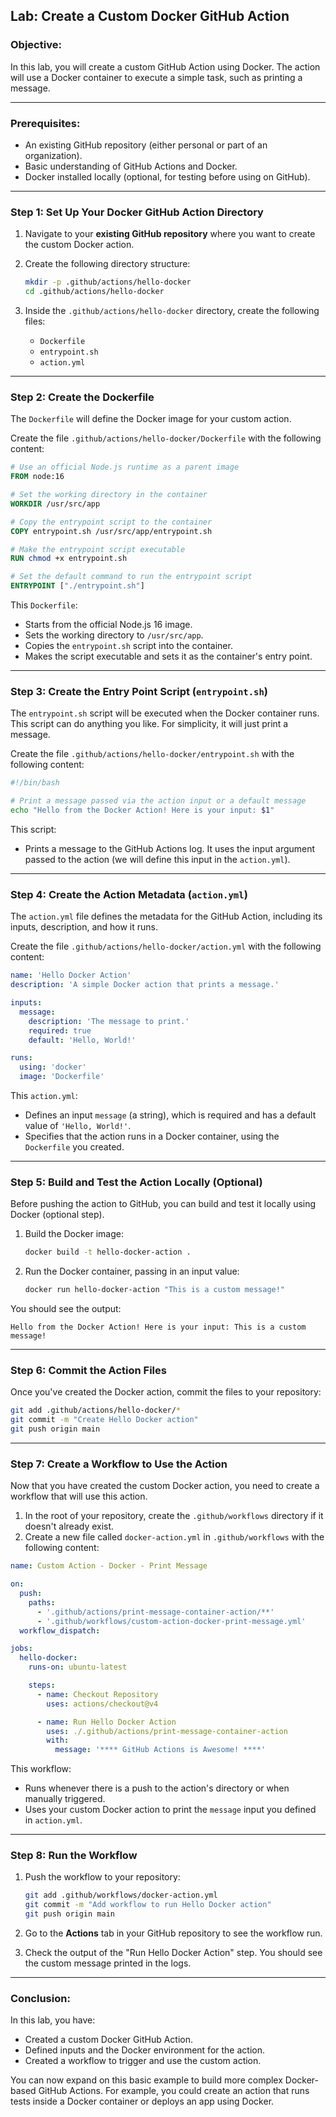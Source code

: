 ## Lab: Create a Custom Docker GitHub Action

### **Objective:**

In this lab, you will create a custom GitHub Action using Docker. The action will use a Docker container to execute a simple task, such as printing a message.

---

### **Prerequisites:**

- An existing GitHub repository (either personal or part of an organization).
- Basic understanding of GitHub Actions and Docker.
- Docker installed locally (optional, for testing before using on GitHub).

---

### **Step 1: Set Up Your Docker GitHub Action Directory**

1. Navigate to your **existing GitHub repository** where you want to create the custom Docker action.
2. Create the following directory structure:

   ```bash
   mkdir -p .github/actions/hello-docker
   cd .github/actions/hello-docker
   ```

3. Inside the `.github/actions/hello-docker` directory, create the following files:
   - `Dockerfile`
   - `entrypoint.sh`
   - `action.yml`

---

### **Step 2: Create the Dockerfile**

The `Dockerfile` will define the Docker image for your custom action.

Create the file `.github/actions/hello-docker/Dockerfile` with the following content:

```Dockerfile
# Use an official Node.js runtime as a parent image
FROM node:16

# Set the working directory in the container
WORKDIR /usr/src/app

# Copy the entrypoint script to the container
COPY entrypoint.sh /usr/src/app/entrypoint.sh

# Make the entrypoint script executable
RUN chmod +x entrypoint.sh

# Set the default command to run the entrypoint script
ENTRYPOINT ["./entrypoint.sh"]
```

This `Dockerfile`:

- Starts from the official Node.js 16 image.
- Sets the working directory to `/usr/src/app`.
- Copies the `entrypoint.sh` script into the container.
- Makes the script executable and sets it as the container's entry point.

---

### **Step 3: Create the Entry Point Script (`entrypoint.sh`)**

The `entrypoint.sh` script will be executed when the Docker container runs. This script can do anything you like. For simplicity, it will just print a message.

Create the file `.github/actions/hello-docker/entrypoint.sh` with the following content:

```bash
#!/bin/bash

# Print a message passed via the action input or a default message
echo "Hello from the Docker Action! Here is your input: $1"
```

This script:

- Prints a message to the GitHub Actions log. It uses the input argument passed to the action (we will define this input in the `action.yml`).

---

### **Step 4: Create the Action Metadata (`action.yml`)**

The `action.yml` file defines the metadata for the GitHub Action, including its inputs, description, and how it runs.

Create the file `.github/actions/hello-docker/action.yml` with the following content:

```yaml
name: 'Hello Docker Action'
description: 'A simple Docker action that prints a message.'

inputs:
  message:
    description: 'The message to print.'
    required: true
    default: 'Hello, World!'

runs:
  using: 'docker'
  image: 'Dockerfile'
```

This `action.yml`:

- Defines an input `message` (a string), which is required and has a default value of `'Hello, World!'`.
- Specifies that the action runs in a Docker container, using the `Dockerfile` you created.

---

### **Step 5: Build and Test the Action Locally (Optional)**

Before pushing the action to GitHub, you can build and test it locally using Docker (optional step).

1. Build the Docker image:

   ```bash
   docker build -t hello-docker-action .
   ```

2. Run the Docker container, passing in an input value:
   ```bash
   docker run hello-docker-action "This is a custom message!"
   ```

You should see the output:

```
Hello from the Docker Action! Here is your input: This is a custom message!
```

---

### **Step 6: Commit the Action Files**

Once you've created the Docker action, commit the files to your repository:

```bash
git add .github/actions/hello-docker/*
git commit -m "Create Hello Docker action"
git push origin main
```

---

### **Step 7: Create a Workflow to Use the Action**

Now that you have created the custom Docker action, you need to create a workflow that will use this action.

1. In the root of your repository, create the `.github/workflows` directory if it doesn't already exist.
2. Create a new file called `docker-action.yml` in `.github/workflows` with the following content:

```yaml
name: Custom Action - Docker - Print Message

on:
  push:
    paths:
      - '.github/actions/print-message-container-action/**'
      - '.github/workflows/custom-action-docker-print-message.yml'
  workflow_dispatch:

jobs:
  hello-docker:
    runs-on: ubuntu-latest

    steps:
      - name: Checkout Repository
        uses: actions/checkout@v4

      - name: Run Hello Docker Action
        uses: ./.github/actions/print-message-container-action
        with:
          message: '**** GitHub Actions is Awesome! ****'
```

This workflow:

- Runs whenever there is a push to the action's directory or when manually triggered.
- Uses your custom Docker action to print the `message` input you defined in `action.yml`.

---

### **Step 8: Run the Workflow**

1. Push the workflow to your repository:

   ```bash
   git add .github/workflows/docker-action.yml
   git commit -m "Add workflow to run Hello Docker action"
   git push origin main
   ```

2. Go to the **Actions** tab in your GitHub repository to see the workflow run.

3. Check the output of the "Run Hello Docker Action" step. You should see the custom message printed in the logs.

---

### **Conclusion:**

In this lab, you have:

- Created a custom Docker GitHub Action.
- Defined inputs and the Docker environment for the action.
- Created a workflow to trigger and use the custom action.

You can now expand on this basic example to build more complex Docker-based GitHub Actions. For example, you could create an action that runs tests inside a Docker container or deploys an app using Docker.
